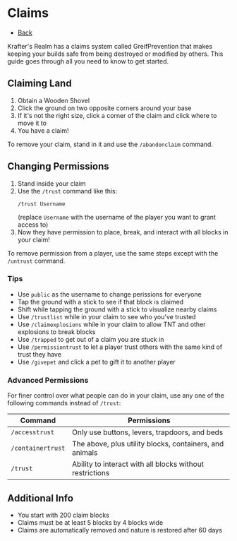 # Claims
- [Back](/kraftersrealm)

Krafter's Realm has a claims system called GreifPrevention that makes keeping your builds safe from being destroyed or modified by others. This guide goes through all you need to know to get started.

## Claiming Land
1. Obtain a Wooden Shovel
2. Click the ground on two opposite corners around your base
3. If it's not the right size, click a corner of the claim and click where to move it to
4. You have a claim!

To remove your claim, stand in it and use the `/abandonclaim` command.

## Changing Permissions
1. Stand inside your claim
2. Use the `/trust` command like this:
    ```
    /trust Username
    ```
    (replace `Username` with the username of the player you want to grant access to)
3. Now they have permission to place, break, and interact with all blocks in your claim!

To remove permission from a player, use the same steps except with the `/untrust` command.

### Tips
- Use `public` as the username to change perissions for everyone
- Tap the ground with a stick to see if that block is claimed
- Shift while tapping the ground with a stick to visualize nearby claims
- Use `/trustlist` while in your claim to see who you've trusted
- Use `/claimexplosions` while in your claim to allow TNT and other explosions to break blocks
- Use `/trapped` to get out of a claim you are stuck in
- Use `/permissiontrust` to let a player trust others with the same kind of trust they have
- Use `/givepet` and click a pet to gift it to another player

### Advanced Permissions
For finer control over what people can do in your claim, use any one of the following commands instead of `/trust`:

| Command        | Permissions |
| -------------- | ----------|
| `/accesstrust` | Only use buttons, levers, trapdoors, and beds |
| `/containertrust` | The above, plus utility blocks, containers, and animals |
| `/trust` | Ability to interact with all blocks without restrictions |

## Additional Info

- You start with 200 claim blocks
- Claims must be at least 5 blocks by 4 blocks wide
- Claims are automatically removed and nature is restored after 60 days
